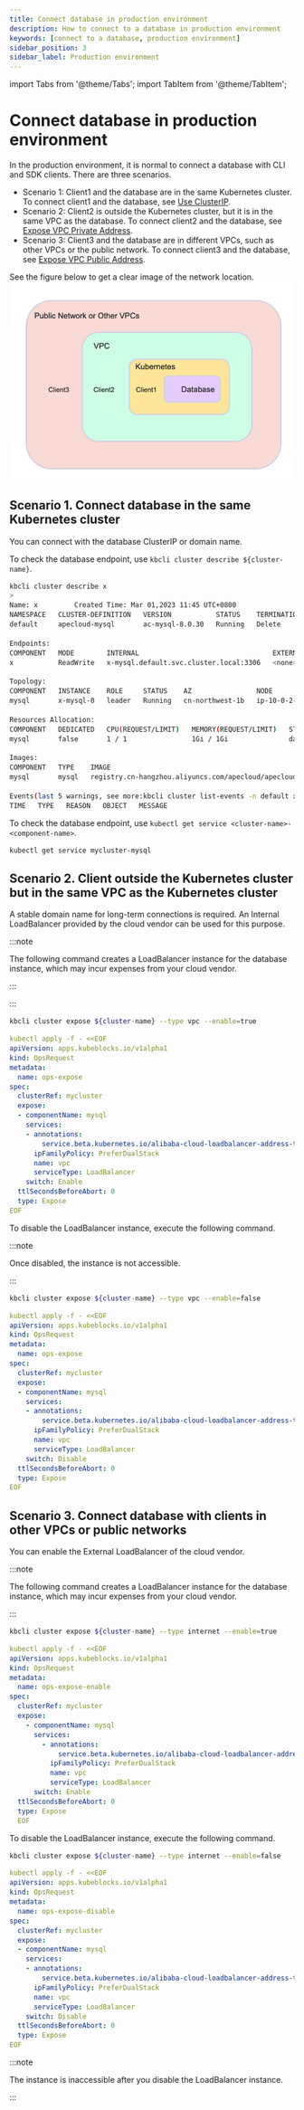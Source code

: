 ```yaml
---
title: Connect database in production environment
description: How to connect to a database in production environment
keywords: [connect to a database, production environment]
sidebar_position: 3
sidebar_label: Production environment
---
```


import Tabs from '@theme/Tabs';
import TabItem from '@theme/TabItem';

# Connect database in production environment

In the production environment, it is normal to connect a database with CLI and SDK clients. There are three scenarios.

- Scenario 1: Client1 and the database are in the same Kubernetes cluster. To connect client1 and the database, see [Use ClusterIP](#scenario-1-connect-database-in-the-same-kubernetes-cluster).
- Scenario 2: Client2 is outside the Kubernetes cluster, but it is in the same VPC as the database. To connect client2 and the database, see [Expose VPC Private Address](#scenario-2-client-outside-the-kubernetes-cluster-but-in-the-same-vpc-as-the-kubernetes-cluster).
- Scenario 3: Client3 and the database are in different VPCs, such as other VPCs or the public network. To connect client3 and the database, see [Expose VPC Public Address](#scenario-3-connect-database-with-clients-in-other-vpcs-or-public-networks).

See the figure below to get a clear image of the network location.
![Example](./../../img/connect_database_in_a_production_environment.png)

## Scenario 1. Connect database in the same Kubernetes cluster

You can connect with the database ClusterIP or domain name.

<Tabs>
<TabItem value="kbcli" label="kbcli" default>

To check the database endpoint, use `kbcli cluster describe ${cluster-name}`.

```bash
kbcli cluster describe x
>
Name: x         Created Time: Mar 01,2023 11:45 UTC+0800
NAMESPACE   CLUSTER-DEFINITION   VERSION           STATUS    TERMINATION-POLICY
default     apecloud-mysql       ac-mysql-8.0.30   Running   Delete

Endpoints:
COMPONENT   MODE        INTERNAL                                 EXTERNAL
x           ReadWrite   x-mysql.default.svc.cluster.local:3306   <none>

Topology:
COMPONENT   INSTANCE    ROLE     STATUS    AZ                NODE                                                       CREATED-TIME
mysql       x-mysql-0   leader   Running   cn-northwest-1b   ip-10-0-2-184.cn-northwest-1.compute.internal/10.0.2.184   Mar 01,2023 11:45 UTC+0800

Resources Allocation:
COMPONENT   DEDICATED   CPU(REQUEST/LIMIT)   MEMORY(REQUEST/LIMIT)   STORAGE-SIZE   STORAGE-CLASS
mysql       false       1 / 1                1Gi / 1Gi               data:10Gi      <none>

Images:
COMPONENT   TYPE    IMAGE
mysql       mysql   registry.cn-hangzhou.aliyuncs.com/apecloud/apecloud-mysql-server:8.0.30-5.alpha2.20230105.gd6b8719.2

Events(last 5 warnings, see more:kbcli cluster list-events -n default x):
TIME   TYPE   REASON   OBJECT   MESSAGE
```

</TabItem>
<TabItem value="kubectl" label="kubectl">

To check the database endpoint, use `kubectl get service <cluster-name>-<component-name>`.

```bash
kubectl get service mycluster-mysql
```

</TabItem>
</Tabs>

## Scenario 2. Client outside the Kubernetes cluster but in the same VPC as the Kubernetes cluster

A stable domain name for long-term connections is required. An Internal LoadBalancer provided by the cloud vendor can be used for this purpose.

:::note

The following command creates a LoadBalancer instance for the database instance, which may incur expenses from your cloud vendor.

:::

:::

<Tabs>
<TabItem value="kbcli" label="kbcli" default>

```bash
kbcli cluster expose ${cluster-name} --type vpc --enable=true
```

</TabItem>
<TabItem value="kubectl" label="kubectl">

```yaml
kubectl apply -f - <<EOF
apiVersion: apps.kubeblocks.io/v1alpha1
kind: OpsRequest
metadata:
  name: ops-expose
spec:
  clusterRef: mycluster
  expose:
  - componentName: mysql
    services:
    - annotations:
        service.beta.kubernetes.io/alibaba-cloud-loadbalancer-address-type: intranet
      ipFamilyPolicy: PreferDualStack
      name: vpc
      serviceType: LoadBalancer
    switch: Enable
  ttlSecondsBeforeAbort: 0
  type: Expose
EOF
```

</TabItem>
</Tabs>

To disable the LoadBalancer instance, execute the following command.

:::note

Once disabled, the instance is not accessible.

:::

<Tabs>
<TabItem value="kbcli" label="kbcli" default>

```bash
kbcli cluster expose ${cluster-name} --type vpc --enable=false
```

</TabItem>
<TabItem value="kubectl" label="kubectl">

```yaml
kubectl apply -f - <<EOF
apiVersion: apps.kubeblocks.io/v1alpha1
kind: OpsRequest
metadata:
  name: ops-expose
spec:
  clusterRef: mycluster
  expose:
  - componentName: mysql
    services:
    - annotations:
        service.beta.kubernetes.io/alibaba-cloud-loadbalancer-address-type: intranet
      ipFamilyPolicy: PreferDualStack
      name: vpc
      serviceType: LoadBalancer
    switch: Disable
  ttlSecondsBeforeAbort: 0
  type: Expose
EOF
```

</TabItem>
</Tabs>


## Scenario 3. Connect database with clients in other VPCs or public networks

You can enable the External LoadBalancer of the cloud vendor.

:::note

The following command creates a LoadBalancer instance for the database instance, which may incur expenses from your cloud vendor.

:::

<Tabs>
<TabItem value="kbcli" label="kbcli" default>

```bash
kbcli cluster expose ${cluster-name} --type internet --enable=true
```

</TabItem>
<TabItem value="kubectl" label="kubectl">

```yaml
kubectl apply -f - <<EOF
apiVersion: apps.kubeblocks.io/v1alpha1
kind: OpsRequest
metadata:
  name: ops-expose-enable
spec:
  clusterRef: mycluster
  expose:
    - componentName: mysql
      services:
        - annotations:
            service.beta.kubernetes.io/alibaba-cloud-loadbalancer-address-type: internet
          ipFamilyPolicy: PreferDualStack
          name: vpc
          serviceType: LoadBalancer
      switch: Enable
  ttlSecondsBeforeAbort: 0
  type: Expose
  EOF
```

</TabItem>
</Tabs>


To disable the LoadBalancer instance, execute the following command.

<Tabs>
<TabItem value="kbcli" label="kbcli" default>

```bash
kbcli cluster expose ${cluster-name} --type internet --enable=false
```

</TabItem>
<TabItem value="kubectl" label="kubectl">

```yaml
kubectl apply -f - <<EOF
apiVersion: apps.kubeblocks.io/v1alpha1
kind: OpsRequest
metadata:
  name: ops-expose-disable
spec:
  clusterRef: mycluster
  expose:
  - componentName: mysql
    services:
    - annotations:
        service.beta.kubernetes.io/alibaba-cloud-loadbalancer-address-type: internet
      ipFamilyPolicy: PreferDualStack
      name: vpc
      serviceType: LoadBalancer
    switch: Disable
  ttlSecondsBeforeAbort: 0
  type: Expose
EOF
```

</TabItem>
</Tabs>

:::note

The instance is inaccessible after you disable the LoadBalancer instance.

:::